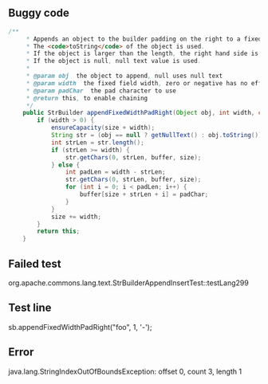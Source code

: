 ## Buggy code
```java
/**
     * Appends an object to the builder padding on the right to a fixed length.
     * The <code>toString</code> of the object is used.
     * If the object is larger than the length, the right hand side is lost.
     * If the object is null, null text value is used.
     * 
     * @param obj  the object to append, null uses null text
     * @param width  the fixed field width, zero or negative has no effect
     * @param padChar  the pad character to use
     * @return this, to enable chaining
     */
    public StrBuilder appendFixedWidthPadRight(Object obj, int width, char padChar) {
        if (width > 0) {
            ensureCapacity(size + width);
            String str = (obj == null ? getNullText() : obj.toString());
            int strLen = str.length();
            if (strLen >= width) {
                str.getChars(0, strLen, buffer, size);
            } else {
                int padLen = width - strLen;
                str.getChars(0, strLen, buffer, size);
                for (int i = 0; i < padLen; i++) {
                    buffer[size + strLen + i] = padChar;
                }
            }
            size += width;
        }
        return this;
    }
```

## Failed test
org.apache.commons.lang.text.StrBuilderAppendInsertTest::testLang299

## Test line
sb.appendFixedWidthPadRight("foo", 1, '-');

## Error
java.lang.StringIndexOutOfBoundsException: offset 0, count 3, length 1

